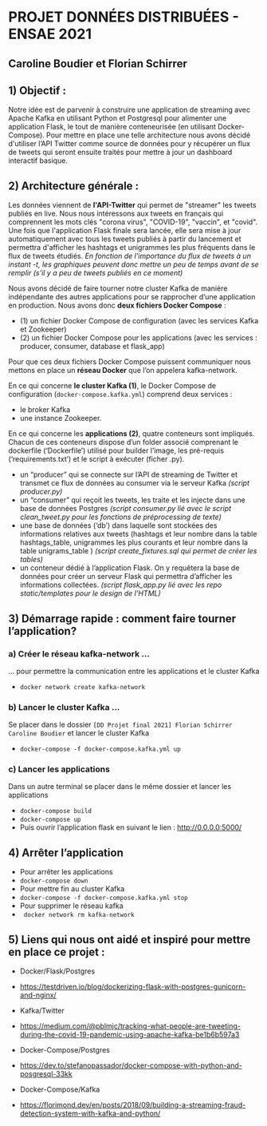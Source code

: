 # PROJET DONNÉES DISTRIBUÉES - ENSAE 2021
## Caroline Boudier et Florian Schirrer

## 1) Objectif : 
Notre idée est de parvenir à construire une application de streaming avec Apache Kafka en utilisant Python et Postgresql pour alimenter une application Flask, le tout de manière conteneurisée (en utilisant Docker-Compose). 
Pour mettre en place une telle architecture nous avons décidé d'utiliser l’API Twitter comme source de données pour y récupérer un flux de tweets qui seront ensuite traités pour mettre à jour un dashboard interactif basique. 


## 2) Architecture générale : 

Les données viennent de **l'API-Twitter** qui permet de "streamer" les tweets publiés en live. Nous nous intéressons aux tweets en français qui comprennent les mots clés "corona virus", "COVID-19", "vaccin", et "covid". Une fois que l'application Flask finale sera lancée, elle sera mise à jour automatiquement avec tous les tweets publiés à partir du lancement et permettra d'afficher les hashtags et unigrammes les plus fréquents dans le flux de tweets étudiés. *En fonction de l'importance du flux de tweets à un instant -t, les graphiques peuvent donc mettre un peu de temps avant de se remplir (s'il y a peu de tweets publiés en ce moment)* 

 
Nous avons décidé de faire tourner notre cluster Kafka de manière indépendante des autres applications pour se rapprocher d’une application en production. Nous avons donc **deux fichiers Docker Compose** : 
- (1) un fichier Docker Compose de configuration (avec les services Kafka et Zookeeper)
- (2) un fichier Docker Compose pour les applications (avec les services : producer, consumer, database et flask_app)

Pour que ces deux fichiers Docker Compose puissent communiquer nous mettons en place un **réseau Docker** que l’on appelera kafka-network. 

En ce qui concerne **le cluster Kafka (1)**, le Docker Compose de configuration (``docker-compose.kafka.yml``) comprend deux services : 
- le broker Kafka 
- une instance Zookeeper. 

En ce qui concerne les **applications (2)**, quatre conteneurs sont impliqués. Chacun de ces conteneurs dispose d’un folder associé comprenant le dockerfile (‘Dockerfile’) utilisé pour builder l’image, les pré-requis (‘requirements.txt’) et le script à exécuter (ficher .py). 
- un “producer” qui se connecte sur l’API de streaming de Twitter et transmet ce flux de données au consumer via le serveur Kafka *(script producer.py)*
- un “consumer” qui reçoit les tweets, les traite et les injecte dans une base de données Postgres *(script consumer.py lié avec le script clean_tweet.py pour les fonctions de préprocessing de texte)*
- une base de données (‘db’) dans laquelle sont stockées des informations relatives aux tweets (hashtags et leur nombre dans la table hashtags_table, unigrammes les plus courants et leur nombre dans la table unigrams_table ) *(script create_fixtures.sql qui permet de créer les tables)*
- un conteneur dédié à l’application Flask. On y requêtera la base de données pour créer un serveur Flask qui permettra d’afficher les informations collectées. *(script flask_app.py lié avec les repo static/templates pour le design de l'HTML)*


## 3) Démarrage rapide : comment faire tourner l’application? 

### a) Créer le réseau kafka-network ...
... pour permettre la communication entre les applications et le cluster Kafka
- ``docker network create kafka-network``

### b) Lancer le cluster Kafka ...
Se placer dans le dossier ``[DD Projet final 2021] Florian Schirrer Caroline Boudier`` et lancer le cluster Kafka
- ``docker-compose -f docker-compose.kafka.yml up``

### c) Lancer les applications
Dans un autre terminal se placer dans le même dossier et lancer les applications
- ``docker-compose build``
- ``docker-compose up``
- Puis ouvrir l’application flask en suivant le lien : http://0.0.0.0:5000/

## 4) Arrêter l’application

- Pour arrêter les applications 
- ``docker-compose down``
- Pour mettre fin au cluster Kafka
- ``docker-compose -f docker-compose.kafka.yml stop``
- Pour supprimer le réseau kafka
- `` docker network rm kafka-network``

## 5) Liens qui nous ont aidé et inspiré pour mettre en place ce projet : 

- Docker/Flask/Postgres
- https://testdriven.io/blog/dockerizing-flask-with-postgres-gunicorn-and-nginx/

- Kafka/Twitter
- https://medium.com/@pblmjc/tracking-what-people-are-tweeting-during-the-covid-19-pandemic-using-apache-kafka-be1b6b597a3

- Docker-Compose/Postgres
- https://dev.to/stefanopassador/docker-compose-with-python-and-posgresql-33kk

- Docker-Compose/Kafka
- https://florimond.dev/en/posts/2018/09/building-a-streaming-fraud-detection-system-with-kafka-and-python/


